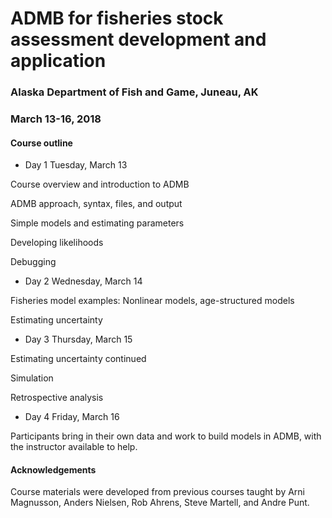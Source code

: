# ADMB for fisheries stock assessment development and application

### Alaska Department of Fish and Game, Juneau, AK
### March 13-16, 2018

#### Course outline

* Day 1
Tuesday, March 13

Course overview and introduction to ADMB

ADMB approach, syntax, files, and output

Simple models and estimating parameters

Developing likelihoods

Debugging



* Day 2
Wednesday, March 14

Fisheries model examples:
Nonlinear models, age-structured models

Estimating uncertainty



* Day 3
Thursday, March 15

Estimating uncertainty continued

Simulation

Retrospective analysis



* Day 4
Friday, March 16

Participants bring in their own data and work to build models in ADMB, with the instructor available to help. 


#### Acknowledgements

Course materials were developed from previous courses taught by Arni Magnusson, Anders Nielsen, Rob Ahrens, Steve Martell, and Andre Punt.

